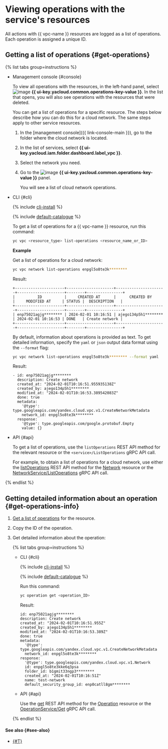 # Viewing operations with the service's resources

All actions with {{ vpc-name }} resources are logged as a list of operations. Each operation is assigned a unique ID.

## Getting a list of operations {#get-operations}

{% list tabs group=instructions %}

- Management console {#console}

  To view all operations with the resources, in the left-hand panel, select ![image](../../_assets/operations.svg) **{{ ui-key.yacloud.common.operations-key-value }}**. In the list that opens, you will also see operations with the resources that were deleted.

  You can get a list of operations for a specific resource. The steps below describe how you can do this for a cloud network. The same steps apply to other service resources.

  1. In the [management console]({{ link-console-main }}), go to the folder where the cloud network is located.
  1. In the list of services, select **{{ ui-key.yacloud.iam.folder.dashboard.label_vpc }}**.
  1. Select the network you need.
  1. Go to the ![image](../../_assets/operations.svg) **{{ ui-key.yacloud.common.operations-key-value }}** panel.

     You will see a list of cloud network operations.

- CLI {#cli}

  {% include [cli-install](../../_includes/cli-install.md) %}

  {% include [default-catalogue](../../_includes/default-catalogue.md) %}

  To get a list of operations for a {{ vpc-name }} resource, run this command:

  ```bash
  yc vpc <resource_type> list-operations <resource_name_or_ID>
  ```

  **Example**

  Get a list of operations for a cloud network:

  ```bash
  yc vpc network list-operations enpgl5o8te3k********
  ```

  Result:

  ```text
  +----------------------+---------------------+----------------------+---------------------+--------+----------------+
  |          ID          |     CREATED AT      |      CREATED BY      |     MODIFIED AT     | STATUS |  DESCRIPTION   |
  +----------------------+---------------------+----------------------+---------------------+--------+----------------+
  | enp75021agjg******** | 2024-02-01 10:16:51 | ajego134p5h1******** | 2024-02-01 10:16:53 | DONE   | Create network |
  +----------------------+---------------------+----------------------+---------------------+--------+----------------+
  ```

  By default, information about operations is provided as text. To get detailed information, specify the `yaml` or `json` output data format using the `--format` flag:

  ```bash
  yc vpc network list-operations enpgl5o8te3k******** --format yaml
  ```

  Result:

  ```text
  - id: enp75021agjg********
    description: Create network
    created_at: "2024-02-01T10:16:51.955935138Z"
    created_by: ajego134p5h1********
    modified_at: "2024-02-01T10:16:53.389542083Z"
    done: true
    metadata:
      '@type': type.googleapis.com/yandex.cloud.vpc.v1.CreateNetworkMetadata
      network_id: enpgl5o8te3k********
    response:
      '@type': type.googleapis.com/google.protobuf.Empty
      value: {}
  ```

- API {#api}

  To get a list of operations, use the `listOperations` REST API method for the relevant resource or the `<service>/ListOperations` gRPC API call.

  For example, to obtain a list of operations for a cloud network, use either the [listOperations](../api-ref/Network/listOperations.md) REST API method for the [Network](../api-ref/Network/index.md) resource or the [NetworkService/ListOperations](../api-ref/grpc/Network/listOperations.md) gRPC API call.

{% endlist %}

## Getting detailed information about an operation {#get-operations-info}

1. [Get a list of operations](#get-operations) for the resource.
1. Copy the ID of the operation.
1. Get detailed information about the operation:

    {% list tabs group=instructions %}

    - CLI {#cli}

      {% include [cli-install](../../_includes/cli-install.md) %}

      {% include [default-catalogue](../../_includes/default-catalogue.md) %}

      Run this command:

      ```bash
      yc operation get <operation_ID>
      ```

      Result:

      ```text
      id: enp75021agjg********
      description: Create network
      created_at: "2024-02-01T10:16:51.955Z"
      created_by: ajego134p5h1********
      modified_at: "2024-02-01T10:16:53.389Z"
      done: true
      metadata:
        '@type': type.googleapis.com/yandex.cloud.vpc.v1.CreateNetworkMetadata
        network_id: enpgl5o8te3k********
      response:
        '@type': type.googleapis.com/yandex.cloud.vpc.v1.Network
        id: enpgl5o8te3kke6q3psa
        folder_id: b1gmit33ngp3********
        created_at: "2024-02-01T10:16:51Z"
        name: test-network
        default_security_group_id: enp0catll8gm********
        ```

    - API {#api}

      Use the [get](../api-ref/Operation/get.md) REST API method for the [Operation](../api-ref/Operation/index.md) resource or the [OperationService/Get](../api-ref/grpc/Operation/get.md) gRPC API call.

    {% endlist %}

#### See also {#see-also}

* [{#T}](../../api-design-guide/concepts/about-async.md)

